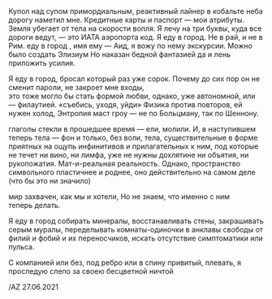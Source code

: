 ## 
Купол над супом примордиальным,
реактивный лайнер в кобальте неба
дорогу наметил мне. Кредитные карты 
и паспорт — мои атрибуты. Земля
убегает от тела на скорости вопля.
Я лечу на три буквы, куда все дороги
ведут, — это ИАТА аэропорта код.
Я еду в город. Не в рай, и не в Рим. 
еду в город , имя ему — Аид, 
я вожу по нему  экскурсии.
Можно было создать Элизиум
Но наказан бедной фантазией 
да и лень приложить усилия.


Я еду в город, бросал который
раз уже сорок. Почему до сих пор 
он не сменит пароли, не закроет мне входы,  
это тоже могло бы стать формой
любви, однако, уже автономной, или — филаутией.
«съебись, уходя, уйди»
Физика против повторов,  ей нужен холод,
Энтропия маст гроу —
не по Больцману, так по Шеннону.

глаголы стекли в прошедшее время — 
ели, молили. И, в наступившем теперь тела — 
фон и только, без воли, тела, существительные 
в форме приятных на ощупь 
инфинитивов и прилагательных к ним,
под которые не течет ни вино, ни лимфа, 
уже не нужны дохлятине
ни объятия, ни рукопожатия.
Мат-и-реальная реальность.
Однако, пространство символьного
пластичнее и роднее, оно действительно 
на самом деле (что бы это ни значило)

мир захвачен, как мы и хотели, 
Но не знаем, что именно с ним  
теперь делать. 

Я еду в город 
собирать минералы, 
восстанавливать стены,
закрашивать серым муралы,
переделывать комнаты-одиночки
в анклавы свободы от филий и фобий 
и их переносчиков, искать отсутствие
симптоматики или пульса.

С компанией или без, 
под ребро или в спину 
привитый, плевать,
я проследую слепо 
за своею бесцветной
ничтой 
  
/AZ
27.06.2021